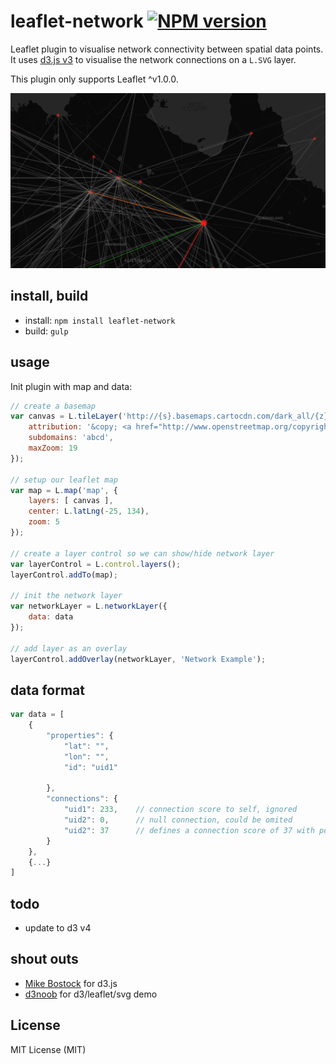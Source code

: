 # leaflet-network [![NPM version][npm-image]][npm-url]

Leaflet plugin to visualise network connectivity between spatial data points.
It uses [d3.js v3](http://d3js.org) to visualise the network connections on a `L.SVG` layer.

This plugin only supports Leaflet ^v1.0.0.

![Screenshot](/screenshots/leaflet-network.png?raw=true)

## install, build

* install: `npm install leaflet-network`
* build: `gulp`

## usage

Init plugin with map and data:

```javascript
// create a basemap
var canvas = L.tileLayer('http://{s}.basemaps.cartocdn.com/dark_all/{z}/{x}/{y}.png', {
	attribution: '&copy; <a href="http://www.openstreetmap.org/copyright">OpenStreetMap</a> &copy; <a href="http://cartodb.com/attributions">CartoDB</a>',
	subdomains: 'abcd',
	maxZoom: 19
});

// setup our leaflet map
var map = L.map('map', {
	layers: [ canvas ],
	center: L.latLng(-25, 134),
	zoom: 5
});

// create a layer control so we can show/hide network layer
var layerControl = L.control.layers();
layerControl.addTo(map);

// init the network layer
var networkLayer = L.networkLayer({
	data: data
});

// add layer as an overlay
layerControl.addOverlay(networkLayer, 'Network Example');
```

## data format

```javascript
var data = [
	{
		"properties": {
			"lat": "",
			"lon": "",
			"id": "uid1"
			
		},
		"connections": {
			"uid1": 233,    // connection score to self, ignored
			"uid2": 0,      // null connection, could be omited
			"uid2": 37      // defines a connection score of 37 with point uid2
		}
	},
	{...}
]
```

## todo
* update to d3 v4

## shout outs

* [Mike Bostock](https://bost.ocks.org/mike/) for d3.js
* [d3noob](http://bl.ocks.org/d3noob/9267535) for d3/leaflet/svg demo

## License
MIT License (MIT)

[npm-image]: https://badge.fury.io/js/leaflet-network.svg
[npm-url]: https://www.npmjs.com/package/leaflet-network